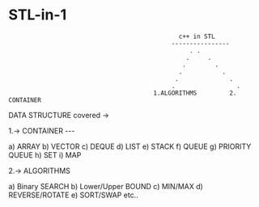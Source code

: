# STL-in-1

                                                   c++ in STL
                                                 ----------------
                                                      . .
                                                     .     .
                                                    .        .
                                                   .           .
                                                  .              .
                                                 .                 .
                                            1.ALGORITHMS         2. CONTAINER
                                                       

DATA STRUCTURE covered ->  

1.-> CONTAINER ---

a) ARRAY
b) VECTOR 
c) DEQUE
d) LIST
e) STACK
f) QUEUE
g) PRIORITY QUEUE
h) SET
i) MAP

2.-> ALGORITHMS

a) Binary SEARCH
b) Lower/Upper BOUND
c) MIN/MAX
d) REVERSE/ROTATE
e) SORT/SWAP     etc..


